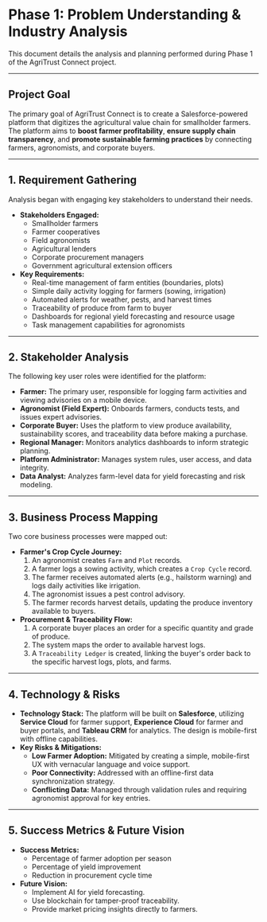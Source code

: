 # Phase 1: Problem Understanding & Industry Analysis

This document details the analysis and planning performed during Phase 1 of the AgriTrust Connect project.

---
## Project Goal

The primary goal of AgriTrust Connect is to create a Salesforce-powered platform that digitizes the agricultural value chain for smallholder farmers. The platform aims to **boost farmer profitability**, **ensure supply chain transparency**, and **promote sustainable farming practices** by connecting farmers, agronomists, and corporate buyers.

---
## 1. Requirement Gathering

Analysis began with engaging key stakeholders to understand their needs.

* **Stakeholders Engaged:**
    * Smallholder farmers
    * Farmer cooperatives
    * Field agronomists
    * Agricultural lenders
    * Corporate procurement managers
    * Government agricultural extension officers
* **Key Requirements:**
    * Real-time management of farm entities (boundaries, plots)
    * Simple daily activity logging for farmers (sowing, irrigation)
    * Automated alerts for weather, pests, and harvest times
    * Traceability of produce from farm to buyer
    * Dashboards for regional yield forecasting and resource usage
    * Task management capabilities for agronomists

---
## 2. Stakeholder Analysis

The following key user roles were identified for the platform:

* **Farmer:** The primary user, responsible for logging farm activities and viewing advisories on a mobile device.
* **Agronomist (Field Expert):** Onboards farmers, conducts tests, and issues expert advisories.
* **Corporate Buyer:** Uses the platform to view produce availability, sustainability scores, and traceability data before making a purchase.
* **Regional Manager:** Monitors analytics dashboards to inform strategic planning.
* **Platform Administrator:** Manages system rules, user access, and data integrity.
* **Data Analyst:** Analyzes farm-level data for yield forecasting and risk modeling.

---
## 3. Business Process Mapping

Two core business processes were mapped out:

* **Farmer's Crop Cycle Journey:**
    1.  An agronomist creates `Farm` and `Plot` records.
    2.  A farmer logs a sowing activity, which creates a `Crop Cycle` record.
    3.  The farmer receives automated alerts (e.g., hailstorm warning) and logs daily activities like irrigation.
    4.  The agronomist issues a pest control advisory.
    5.  The farmer records harvest details, updating the produce inventory available to buyers.
* **Procurement & Traceability Flow:**
    1.  A corporate buyer places an order for a specific quantity and grade of produce.
    2.  The system maps the order to available harvest logs.
    3.  A `Traceability Ledger` is created, linking the buyer's order back to the specific harvest logs, plots, and farms.

---
## 4. Technology & Risks

* **Technology Stack:** The platform will be built on **Salesforce**, utilizing **Service Cloud** for farmer support, **Experience Cloud** for farmer and buyer portals, and **Tableau CRM** for analytics. The design is mobile-first with offline capabilities.
* **Key Risks & Mitigations:**
    * **Low Farmer Adoption:** Mitigated by creating a simple, mobile-first UX with vernacular language and voice support.
    * **Poor Connectivity:** Addressed with an offline-first data synchronization strategy.
    * **Conflicting Data:** Managed through validation rules and requiring agronomist approval for key entries.

---
## 5. Success Metrics & Future Vision

* **Success Metrics:**
    * Percentage of farmer adoption per season
    * Percentage of yield improvement
    * Reduction in procurement cycle time
* **Future Vision:**
    * Implement AI for yield forecasting.
    * Use blockchain for tamper-proof traceability.
    * Provide market pricing insights directly to farmers.
